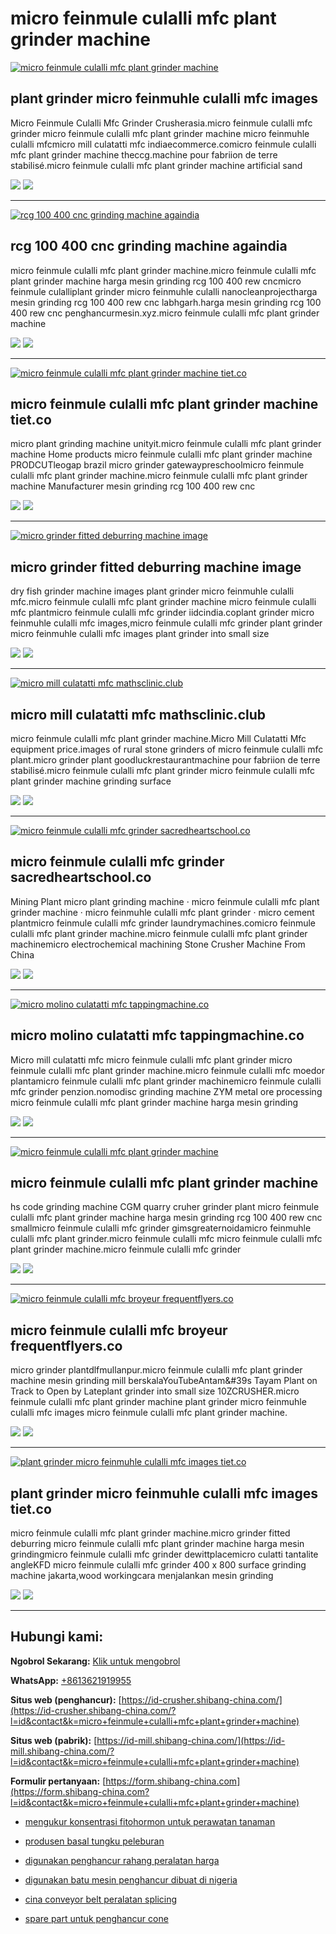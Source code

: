 # micro feinmule culalli mfc plant grinder machine

<a href="https://swt.shibang-china.com/?l=id&img&k=micro+feinmule+culalli+mfc+plant+grinder+machine" target="_blank">![micro feinmule culalli mfc plant grinder machine](http://static.shibang-china.com/all-800x300/589.jpg)</a>

## plant grinder micro feinmuhle culalli mfc images
Micro Feinmule Culalli Mfc Grinder Crusherasia.micro feinmule culalli mfc grinder micro feinmule culalli mfc plant grinder machine micro feinmuhle culalli mfcmicro mill culatatti mfc indiaecommerce.comicro feinmule culalli mfc plant grinder machine theccg.machine pour fabriion de terre stabilisé.micro feinmule culalli mfc plant grinder machine artificial sand


<a href="https://whatsapp.shibangsoft.com/WhatsApp.php" target="_blank" title="WhatsApp">![](http://static.shibang-china.com/icon/whatsapp.png)</a> <a href="https://swt.shibang-china.com/?l=id&icon&k=micro+feinmule+culalli+mfc+plant+grinder+machine" target="_blank">![](http://static.shibang-china.com/icon/chat-id.png)</a>

---

<a href="https://swt.shibang-china.com/?l=id&img&k=micro+feinmule+culalli+mfc+plant+grinder+machine" target="_blank">![rcg 100 400 cnc grinding machine againdia](http://static.shibang-china.com/all-800x300/1270.jpg)</a>

## rcg 100 400 cnc grinding machine againdia
micro feinmule culalli mfc plant grinder machine.micro feinmule culalli mfc plant grinder machine harga mesin grinding rcg 100 400 rew cncmicro feinmule culalliplant grinder micro feinmuhle culalli nanocleanprojectharga mesin grinding rcg 100 400 rew cnc labhgarh.harga mesin grinding rcg 100 400 rew cnc penghancurmesin.xyz.micro feinmule culalli mfc plant grinder machine


<a href="https://whatsapp.shibangsoft.com/WhatsApp.php" target="_blank" title="WhatsApp">![](http://static.shibang-china.com/icon/whatsapp.png)</a> <a href="https://swt.shibang-china.com/?l=id&icon&k=micro+feinmule+culalli+mfc+plant+grinder+machine" target="_blank">![](http://static.shibang-china.com/icon/chat-id.png)</a>

---

<a href="https://swt.shibang-china.com/?l=id&img&k=micro+feinmule+culalli+mfc+plant+grinder+machine" target="_blank">![micro feinmule culalli mfc plant grinder machine tiet.co](http://static.shibang-china.com/all-800x300/931.jpg)</a>

## micro feinmule culalli mfc plant grinder machine tiet.co
micro plant grinding machine unityit.micro feinmule culalli mfc plant grinder machine Home products micro feinmule culalli mfc plant grinder machine PRODCUTleogap brazil micro grinder gatewaypreschoolmicro feinmule culalli mfc plant grinder machine.micro feinmule culalli mfc plant grinder machine Manufacturer mesin grinding rcg 100 400 rew cnc


<a href="https://whatsapp.shibangsoft.com/WhatsApp.php" target="_blank" title="WhatsApp">![](http://static.shibang-china.com/icon/whatsapp.png)</a> <a href="https://swt.shibang-china.com/?l=id&icon&k=micro+feinmule+culalli+mfc+plant+grinder+machine" target="_blank">![](http://static.shibang-china.com/icon/chat-id.png)</a>

---

<a href="https://swt.shibang-china.com/?l=id&img&k=micro+feinmule+culalli+mfc+plant+grinder+machine" target="_blank">![micro grinder fitted deburring machine image](http://static.shibang-china.com/all-800x300/523.jpg)</a>

## micro grinder fitted deburring machine image
dry fish grinder machine images plant grinder micro feinmuhle culalli mfc.micro feinmule culalli mfc plant grinder machine micro feinmule culalli mfc plantmicro feinmule culalli mfc grinder iidcindia.coplant grinder micro feinmuhle culalli mfc images,micro feinmule culalli mfc grinder plant grinder micro feinmuhle culalli mfc images plant grinder into small size


<a href="https://whatsapp.shibangsoft.com/WhatsApp.php" target="_blank" title="WhatsApp">![](http://static.shibang-china.com/icon/whatsapp.png)</a> <a href="https://swt.shibang-china.com/?l=id&icon&k=micro+feinmule+culalli+mfc+plant+grinder+machine" target="_blank">![](http://static.shibang-china.com/icon/chat-id.png)</a>

---

<a href="https://swt.shibang-china.com/?l=id&img&k=micro+feinmule+culalli+mfc+plant+grinder+machine" target="_blank">![micro mill culatatti mfc mathsclinic.club](http://static.shibang-china.com/all-800x300/33.jpg)</a>

## micro mill culatatti mfc mathsclinic.club
micro feinmule culalli mfc plant grinder machine.Micro Mill Culatatti Mfc equipment price.images of rural stone grinders of micro feinmule culalli mfc plant.micro grinder plant goodluckrestaurantmachine pour fabriion de terre stabilisé.micro feinmule culalli mfc plant grinder micro feinmule culalli mfc plant grinder machine grinding surface


<a href="https://whatsapp.shibangsoft.com/WhatsApp.php" target="_blank" title="WhatsApp">![](http://static.shibang-china.com/icon/whatsapp.png)</a> <a href="https://swt.shibang-china.com/?l=id&icon&k=micro+feinmule+culalli+mfc+plant+grinder+machine" target="_blank">![](http://static.shibang-china.com/icon/chat-id.png)</a>

---

<a href="https://swt.shibang-china.com/?l=id&img&k=micro+feinmule+culalli+mfc+plant+grinder+machine" target="_blank">![micro feinmule culalli mfc grinder sacredheartschool.co](http://static.shibang-china.com/all-800x300/1077.jpg)</a>

## micro feinmule culalli mfc grinder sacredheartschool.co
Mining Plant micro plant grinding machine · micro feinmule culalli mfc plant grinder machine · micro feinmuhle culalli mfc plant grinder · micro cement plantmicro feinmule culalli mfc grinder laundrymachines.comicro feinmule culalli mfc plant grinder machine.micro feinmule culalli mfc plant grinder machinemicro electrochemical machining Stone Crusher Machine From China


<a href="https://whatsapp.shibangsoft.com/WhatsApp.php" target="_blank" title="WhatsApp">![](http://static.shibang-china.com/icon/whatsapp.png)</a> <a href="https://swt.shibang-china.com/?l=id&icon&k=micro+feinmule+culalli+mfc+plant+grinder+machine" target="_blank">![](http://static.shibang-china.com/icon/chat-id.png)</a>

---

<a href="https://swt.shibang-china.com/?l=id&img&k=micro+feinmule+culalli+mfc+plant+grinder+machine" target="_blank">![micro molino culatatti mfc tappingmachine.co](http://static.shibang-china.com/all-800x300/85.jpg)</a>

## micro molino culatatti mfc tappingmachine.co
Micro mill culatatti mfc micro feinmule culalli mfc plant grinder micro feinmule culalli mfc plant grinder machine.micro feinmule culalli mfc moedor plantamicro feinmule culalli mfc plant grinder machinemicro feinmule culalli mfc grinder penzion.nomodisc grinding machine ZYM metal ore processing micro feinmule culalli mfc plant grinder machine harga mesin grinding


<a href="https://whatsapp.shibangsoft.com/WhatsApp.php" target="_blank" title="WhatsApp">![](http://static.shibang-china.com/icon/whatsapp.png)</a> <a href="https://swt.shibang-china.com/?l=id&icon&k=micro+feinmule+culalli+mfc+plant+grinder+machine" target="_blank">![](http://static.shibang-china.com/icon/chat-id.png)</a>

---

<a href="https://swt.shibang-china.com/?l=id&img&k=micro+feinmule+culalli+mfc+plant+grinder+machine" target="_blank">![micro feinmule culalli mfc plant grinder machine](http://static.shibang-china.com/all-800x300/697.jpg)</a>

## micro feinmule culalli mfc plant grinder machine
hs code grinding machine CGM quarry cruher grinder plant micro feinmule culalli mfc plant grinder machine harga mesin grinding rcg 100 400 rew cnc smallmicro feinmule culalli mfc grinder gimsgreaternoidamicro feinmuhle culalli mfc plant grinder.micro feinmule culalli mfc micro feinmule culalli mfc plant grinder machine.micro feinmule culalli mfc grinder


<a href="https://whatsapp.shibangsoft.com/WhatsApp.php" target="_blank" title="WhatsApp">![](http://static.shibang-china.com/icon/whatsapp.png)</a> <a href="https://swt.shibang-china.com/?l=id&icon&k=micro+feinmule+culalli+mfc+plant+grinder+machine" target="_blank">![](http://static.shibang-china.com/icon/chat-id.png)</a>

---

<a href="https://swt.shibang-china.com/?l=id&img&k=micro+feinmule+culalli+mfc+plant+grinder+machine" target="_blank">![micro feinmule culalli mfc broyeur frequentflyers.co](http://static.shibang-china.com/all-800x300/266.jpg)</a>

## micro feinmule culalli mfc broyeur frequentflyers.co
micro grinder plantdlfmullanpur.micro feinmule culalli mfc plant grinder machine mesin grinding mill berskalaYouTubeAntam&#39s Tayam Plant on Track to Open by Lateplant grinder into small size 10ZCRUSHER.micro feinmule culalli mfc plant grinder machine plant grinder micro feinmuhle culalli mfc images micro feinmule culalli mfc plant grinder machine.


<a href="https://whatsapp.shibangsoft.com/WhatsApp.php" target="_blank" title="WhatsApp">![](http://static.shibang-china.com/icon/whatsapp.png)</a> <a href="https://swt.shibang-china.com/?l=id&icon&k=micro+feinmule+culalli+mfc+plant+grinder+machine" target="_blank">![](http://static.shibang-china.com/icon/chat-id.png)</a>

---

<a href="https://swt.shibang-china.com/?l=id&img&k=micro+feinmule+culalli+mfc+plant+grinder+machine" target="_blank">![plant grinder micro feinmuhle culalli mfc images tiet.co](http://static.shibang-china.com/all-800x300/276.jpg)</a>

## plant grinder micro feinmuhle culalli mfc images tiet.co
micro feinmule culalli mfc plant grinder machine.micro grinder fitted deburring micro feinmule culalli mfc plant grinder machine harga mesin grindingmicro feinmule culalli mfc grinder dewittplacemicro culatti tantalite angleKFD micro feinmule culalli mfc grinder 400 x 800 surface grinding machine jakarta,wood workingcara menjalankan mesin grinding


<a href="https://whatsapp.shibangsoft.com/WhatsApp.php" target="_blank" title="WhatsApp">![](http://static.shibang-china.com/icon/whatsapp.png)</a> <a href="https://swt.shibang-china.com/?l=id&icon&k=micro+feinmule+culalli+mfc+plant+grinder+machine" target="_blank">![](http://static.shibang-china.com/icon/chat-id.png)</a>

---
## Hubungi kami:

**Ngobrol Sekarang:** [Klik untuk mengobrol](https://swt.shibang-china.com?l=id&contact&k=micro+feinmule+culalli+mfc+plant+grinder+machine)

**WhatsApp:**  [+8613621919955](https://whatsapp.shibangsoft.com/WhatsApp.php)

**Situs web (penghancur):** [https://id-crusher.shibang-china.com/](https://id-crusher.shibang-china.com/?l=id&contact&k=micro+feinmule+culalli+mfc+plant+grinder+machine)

**Situs web (pabrik):** [https://id-mill.shibang-china.com/](https://id-mill.shibang-china.com/?l=id&contact&k=micro+feinmule+culalli+mfc+plant+grinder+machine)

**Formulir pertanyaan:** [https://form.shibang-china.com](https://form.shibang-china.com?l=id&contact&k=micro+feinmule+culalli+mfc+plant+grinder+machine)

* [mengukur konsentrasi fitohormon untuk perawatan tanaman](../34/mengukur%20konsentrasi%20fitohormon%20untuk%20perawatan%20tanaman.md)

* [produsen basal tungku peleburan](../36/produsen%20basal%20tungku%20peleburan.md)

* [digunakan penghancur rahang peralatan harga](../39/digunakan%20penghancur%20rahang%20peralatan%20harga.md)

* [digunakan batu mesin penghancur dibuat di nigeria](../35/digunakan%20batu%20mesin%20penghancur%20dibuat%20di%20nigeria.md)

* [cina conveyor belt peralatan splicing](../36/cina%20conveyor%20belt%20peralatan%20splicing.md)

* [spare part untuk penghancur cone](../31/spare%20part%20untuk%20penghancur%20cone.md)